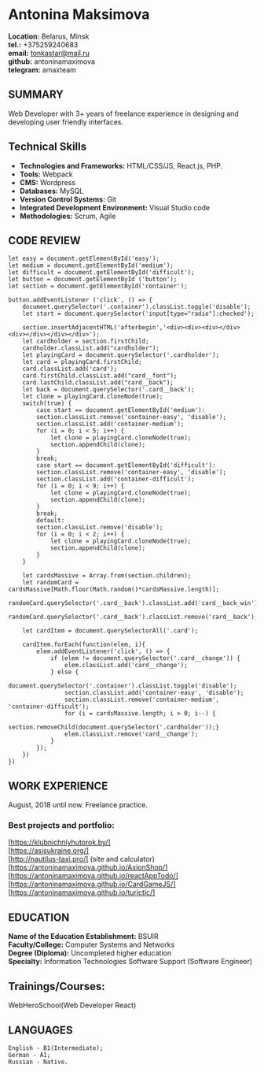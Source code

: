 # **Antonina Maksimova**


**Location:** Belarus, Minsk    
**tel.:** +375259240683     
**email:** tonkastar@mail.ru    
**github:** antoninamaximova    
**telegram:** amaxteam      

## SUMMARY

Web Developer with 3+ years of freelance experience in designing and developing user friendly interfaces. 

## Technical Skills
* **Technologies and Frameworks:** HTML/CSS/JS, React.js, PHP.
* **Tools:** Webpack
* **CMS:** Wordpress
* **Databases:** MySQL
* **Version Control Systems:** Git
* **Integrated Development Environment:** Visual Studio code
* **Methodologies:** Scrum, Agile



## CODE REVIEW
```
let easy = document.getElementById('easy');
let medium = document.getElementById('medium');
let difficult = document.getElementById('difficult');
let button = document.getElementById ('button');
let section = document.getElementById('container');

button.addEventListener ('click', () => {
	document.querySelector('.container').classList.toggle('disable');
	let start = document.querySelector('input[type="radio"]:checked');

	section.insertAdjacentHTML('afterbegin','<div><div><div></div><div></div></div></div>');
	let cardholder = section.firstChild;
	cardholder.classList.add("cardholder");
	let playingCard = document.querySelector('.cardholder');
	let card = playingCard.firstChild;
	card.classList.add('card');
	card.firstChild.classList.add("card__font");
	card.lastChild.classList.add("card__back");
	let back = document.querySelector('.card__back');
	let clone = playingCard.cloneNode(true);
	switch(true) {
		case start == document.getElementById('medium'):
		section.classList.remove('container-easy', 'disable');
		section.classList.add('container-medium');
		for (i = 0; i < 5; i++) {
			let clone = playingCard.cloneNode(true);
			section.appendChild(clone);
		}
		break;
		case start == document.getElementById('difficult'):
		section.classList.remove('container-easy', 'disable');
		section.classList.add('container-difficult');
		for (i = 0; i < 9; i++) {
			let clone = playingCard.cloneNode(true);
			section.appendChild(clone);
		}
		break;
		default:
		section.classList.remove('disable');
		for (i = 0; i < 2; i++) {
			let clone = playingCard.cloneNode(true);
			section.appendChild(clone);
		}
	}

	let cardsMassive = Array.from(section.children);
	let randomCard = cardsMassive[Math.floor(Math.random()*cardsMassive.length)];
	randomCard.querySelector('.card__back').classList.add('card__back_win');
	randomCard.querySelector('.card__back').classList.remove('card__back');

	let cardItem = document.querySelectorAll('.card');

	cardItem.forEach(function(elem, i){
		elem.addEventListener('click', () => {
			if (elem != document.querySelector('.card__change')) {
				elem.classList.add('card__change');
			} else {
				document.querySelector('.container').classList.toggle('disable');
				section.classList.add('container-easy', 'disable');
				section.classList.remove('container-medium', 'container-difficult');
				for (i = cardsMassive.length; i > 0; i--) {
				section.removeChild(document.querySelector('.cardholder'));}
				elem.classList.remove('card__change');
			}
		});
	})
})
```

## WORK EXPERIENCE
August, 2018 until now. Freelance practice.

### Best projects and portfolio:
[https://klubnichniyhutorok.by/]    
[https://asisukraine.org/]      
[http://nautilus-taxi.pro/] (site and calculator)   
[https://antoninamaximova.github.io/AxionShop/]     
[https://antoninamaximova.github.io/reactAppTodo/]      
[https://antoninamaximova.github.io/CardGameJS/]    
[https://antoninamaximova.github.io/turictic/]  

## EDUCATION

**Name of the Education Establishment:** BSUIR      
**Faculty/College:** Computer Systems and Networks      
**Degree (Diploma):** Uncompleted higher education      
**Specialty:** Information Technologies Software Support (Software Еngineer)    


## Trainings/Courses:
WebHeroSchool(Web Developer React)


## LANGUAGES

    English - B1(Intermediate);     
    German - A1;    
    Russian - Native.   